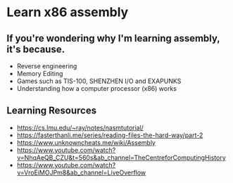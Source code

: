 # Learn x86 assembly

## If you're wondering why I'm learning assembly, it's because.
- Reverse engineering
- Memory Editing
- Games such as TIS-100, SHENZHEN I/O and EXAPUNKS
- Understanding how a computer processor (x86) works

## Learning Resources
- https://cs.lmu.edu/~ray/notes/nasmtutorial/
- https://fasterthanli.me/series/reading-files-the-hard-way/part-2
- https://www.unknowncheats.me/wiki/Assembly
- https://www.youtube.com/watch?v=NhqAeQB_CZU&t=560s&ab_channel=TheCentreforComputingHistory
- https://www.youtube.com/watch?v=VroEiMOJPm8&ab_channel=LiveOverflow
